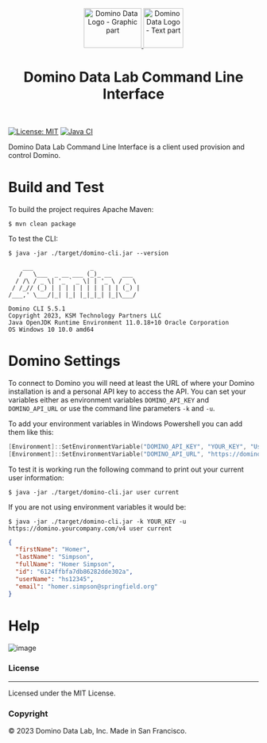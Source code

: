 <div align="center">
    <div style="flex-grow: 1; width: 50vw"> 
<a href="https://www.dominodatalab.com/" alt="Domino Data Lab">
   <img class="spinner" loading="lazy" height="80" width="116" src="https://www.dominodatalab.com/hubfs/NBM/domino-logo-spinner.webp" alt="Domino Data Logo - Graphic part">
   <img loading="lazy" height="80" src="https://www.dominodatalab.com/hubfs/NBM/domino-logo-text.webp" alt="Domino Data Logo - Text part">
</a>
    </div>
 
# Domino Data Lab Command Line Interface
</div>
<br>

[![License: MIT](https://img.shields.io/badge/License-MIT-yellow.svg)](https://opensource.org/licenses/MIT)
[![Java CI](https://github.com/ksmpartners/domino-cli/actions/workflows/build.yml/badge.svg)](https://github.com/ksmpartners/domino-cli/actions/workflows/build.yml)

Domino Data Lab Command Line Interface is a client used provision and control Domino.

# Build and Test

To build the project requires Apache Maven:

```shell
$ mvn clean package
```

To test the CLI:

```shell
$ java -jar ./target/domino-cli.jar --version

    ___                _
   /   \___  _ __ ___ (_)_ __   ___
  / /\ / _ \| '_ ` _ \| | '_ \ / _ \
 / /_// (_) | | | | | | | | | | (_) |
/___,' \___/|_| |_| |_|_|_| |_|\___/

Domino CLI 5.5.1
Copyright 2023, KSM Technology Partners LLC
Java OpenJDK Runtime Environment 11.0.18+10 Oracle Corporation
OS Windows 10 10.0 amd64
```

# Domino Settings

To connect to Domino you will need at least the URL of where your Domino installation is and a personal API key to
access the API. You can set your variables either as environment variables `DOMINO_API_KEY` and `DOMINO_API_URL` or use
the command line parameters `-k` and `-u`.

To add your environment variables in Windows Powershell you can add them like this:

```powershell
[Environment]::SetEnvironmentVariable("DOMINO_API_KEY", "YOUR_KEY", "User")
[Environment]::SetEnvironmentVariable("DOMINO_API_URL", "https://domino.yourcompany.com/v4", "User")
```

To test it is working run the following command to print out your current user information:

```shell
$ java -jar ./target/domino-cli.jar user current
```

If you are not using environment variables it would be:

```shell
$ java -jar ./target/domino-cli.jar -k YOUR_KEY -u https://domino.yourcompany.com/v4 user current
```

```json
{
  "firstName": "Homer",
  "lastName": "Simpson",
  "fullName": "Homer Simpson",
  "id": "6124ffbfa7db86282dde302a",
  "userName": "hs12345",
  "email": "homer.simpson@springfield.org"
}
```

# Help
![image](https://user-images.githubusercontent.com/4399574/155019857-986e31e4-abc0-4eda-9e96-3ed39c746119.png)

### License

***
Licensed under the MIT License.

### Copyright
© 2023 Domino Data Lab, Inc. Made in San Francisco. 
